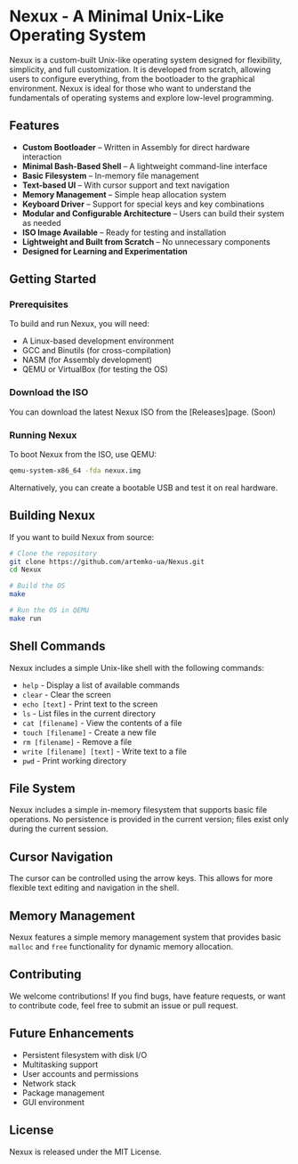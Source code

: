 # Nexux - A Minimal Unix-Like Operating System

Nexux is a custom-built Unix-like operating system designed for flexibility, simplicity, and full customization. It is developed from scratch, allowing users to configure everything, from the bootloader to the graphical environment. Nexux is ideal for those who want to understand the fundamentals of operating systems and explore low-level programming.

## Features
- **Custom Bootloader** – Written in Assembly for direct hardware interaction
- **Minimal Bash-Based Shell** – A lightweight command-line interface
- **Basic Filesystem** – In-memory file management
- **Text-based UI** – With cursor support and text navigation
- **Memory Management** – Simple heap allocation system
- **Keyboard Driver** – Support for special keys and key combinations
- **Modular and Configurable Architecture** – Users can build their system as needed
- **ISO Image Available** – Ready for testing and installation
- **Lightweight and Built from Scratch** – No unnecessary components
- **Designed for Learning and Experimentation**

## Getting Started
### Prerequisites
To build and run Nexux, you will need:
- A Linux-based development environment
- GCC and Binutils (for cross-compilation)
- NASM (for Assembly development)
- QEMU or VirtualBox (for testing the OS)

### Download the ISO
You can download the latest Nexux ISO from the [Releases]page. (Soon)

### Running Nexux
To boot Nexux from the ISO, use QEMU:
```sh
qemu-system-x86_64 -fda nexux.img
```
Alternatively, you can create a bootable USB and test it on real hardware.

## Building Nexux
If you want to build Nexux from source:
```sh
# Clone the repository
git clone https://github.com/artemko-ua/Nexus.git
cd Nexux

# Build the OS
make

# Run the OS in QEMU
make run
```

## Shell Commands
Nexux includes a simple Unix-like shell with the following commands:

- `help` - Display a list of available commands
- `clear` - Clear the screen
- `echo [text]` - Print text to the screen
- `ls` - List files in the current directory
- `cat [filename]` - View the contents of a file
- `touch [filename]` - Create a new file
- `rm [filename]` - Remove a file
- `write [filename] [text]` - Write text to a file
- `pwd` - Print working directory

## File System
Nexux includes a simple in-memory filesystem that supports basic file operations. No persistence is provided in the current version; files exist only during the current session.

## Cursor Navigation
The cursor can be controlled using the arrow keys. This allows for more flexible text editing and navigation in the shell.

## Memory Management
Nexux features a simple memory management system that provides basic `malloc` and `free` functionality for dynamic memory allocation.

## Contributing
We welcome contributions! If you find bugs, have feature requests, or want to contribute code, feel free to submit an issue or pull request.

## Future Enhancements
- Persistent filesystem with disk I/O
- Multitasking support
- User accounts and permissions
- Network stack
- Package management
- GUI environment

## License
Nexux is released under the MIT License.
